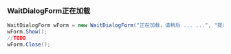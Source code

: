 ### WaitDialogForm正在加载

```csharp
WaitDialogForm wForm = new WaitDialogForm("正在加载，请稍后 ... ...", "提示");
wForm.Show();
//TODO
wForm.Close();
```

